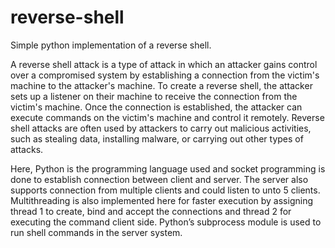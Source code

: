 # reverse-shell
Simple python implementation of a reverse shell.

A reverse shell attack is a type of attack in which an attacker gains control over a compromised system by establishing a connection from the victim's machine to the attacker's machine. To create a reverse shell, the attacker sets up a listener on their machine to receive the connection from the victim's machine. Once the connection is established, the attacker can execute commands on the victim's machine and control it remotely.
Reverse shell attacks are often used by attackers to carry out malicious activities, such as stealing data, installing malware, or carrying out other types of attacks.

Here, Python is the programming language used and socket programming is done to establish connection between client and server. The server also supports connection from multiple clients and could listen to unto 5 clients. Multithreading is also implemented here for faster execution by assigning thread 1 to create, bind and accept the connections and thread 2 for executing the command client side. Python’s subprocess module is used to run shell commands in the server system.

